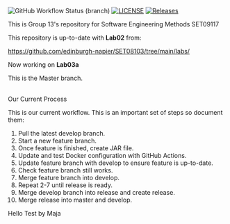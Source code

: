 ![GitHub Workflow Status (branch)](https://img.shields.io/github/actions/workflow/status/isendra/sem/main.yml?branch=master)
[![LICENSE](https://img.shields.io/github/license/isendra/sem.svg?style=flat-square)](https://github.com/isendra/sem/blob/master/LICENSE)
[![Releases](https://img.shields.io/github/release/isendra/sem/all.svg?style=flat-square)](https://github.com/isendra/sem/releases)

This is Group 13's repository for Software Engineering Methods SET09117

This repository is up-to-date with **Lab02** from:

https://github.com/edinburgh-napier/SET08103/tree/main/labs/

Now working on **Lab03a**

This is the Master branch.

<br>
Our Current Process

This is our current workflow. This is an important set of steps so document them:

<ol>
<li>Pull the latest develop branch.</li>
<li>Start a new feature branch.</li>
<li>Once feature is finished, create JAR file.</li>
<li>Update and test Docker configuration with GitHub Actions.</li>
<li>Update feature branch with develop to ensure feature is up-to-date.</li>
<li>Check feature branch still works.</li>
<li>Merge feature branch into develop.</li>
<li>Repeat 2-7 until release is ready.</li>
<li>Merge develop branch into release and create release.</li>
<li>Merge release into master and develop.</li>
</ol>

Hello Test by Maja
